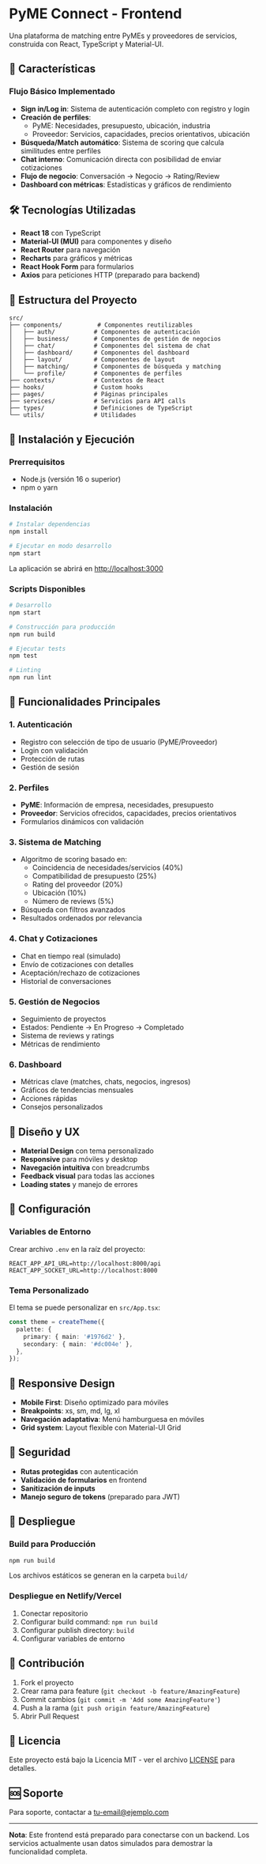 # PyME Connect - Frontend

Una plataforma de matching entre PyMEs y proveedores de servicios, construida con React, TypeScript y Material-UI.

## 🚀 Características

### Flujo Básico Implementado

- **Sign in/Log in**: Sistema de autenticación completo con registro y login
- **Creación de perfiles**: 
  - PyME: Necesidades, presupuesto, ubicación, industria
  - Proveedor: Servicios, capacidades, precios orientativos, ubicación
- **Búsqueda/Match automático**: Sistema de scoring que calcula similitudes entre perfiles
- **Chat interno**: Comunicación directa con posibilidad de enviar cotizaciones
- **Flujo de negocio**: Conversación → Negocio → Rating/Review
- **Dashboard con métricas**: Estadísticas y gráficos de rendimiento

## 🛠️ Tecnologías Utilizadas

- **React 18** con TypeScript
- **Material-UI (MUI)** para componentes y diseño
- **React Router** para navegación
- **Recharts** para gráficos y métricas
- **React Hook Form** para formularios
- **Axios** para peticiones HTTP (preparado para backend)

## 📁 Estructura del Proyecto

```
src/
├── components/          # Componentes reutilizables
│   ├── auth/           # Componentes de autenticación
│   ├── business/       # Componentes de gestión de negocios
│   ├── chat/           # Componentes del sistema de chat
│   ├── dashboard/      # Componentes del dashboard
│   ├── layout/         # Componentes de layout
│   ├── matching/       # Componentes de búsqueda y matching
│   └── profile/        # Componentes de perfiles
├── contexts/           # Contextos de React
├── hooks/              # Custom hooks
├── pages/              # Páginas principales
├── services/           # Servicios para API calls
├── types/              # Definiciones de TypeScript
└── utils/              # Utilidades
```

## 🚀 Instalación y Ejecución

### Prerrequisitos

- Node.js (versión 16 o superior)
- npm o yarn

### Instalación

```bash
# Instalar dependencias
npm install

# Ejecutar en modo desarrollo
npm start
```

La aplicación se abrirá en [http://localhost:3000](http://localhost:3000)

### Scripts Disponibles

```bash
# Desarrollo
npm start

# Construcción para producción
npm run build

# Ejecutar tests
npm test

# Linting
npm run lint
```

## 🎯 Funcionalidades Principales

### 1. Autenticación
- Registro con selección de tipo de usuario (PyME/Proveedor)
- Login con validación
- Protección de rutas
- Gestión de sesión

### 2. Perfiles
- **PyME**: Información de empresa, necesidades, presupuesto
- **Proveedor**: Servicios ofrecidos, capacidades, precios orientativos
- Formularios dinámicos con validación

### 3. Sistema de Matching
- Algoritmo de scoring basado en:
  - Coincidencia de necesidades/servicios (40%)
  - Compatibilidad de presupuesto (25%)
  - Rating del proveedor (20%)
  - Ubicación (10%)
  - Número de reviews (5%)
- Búsqueda con filtros avanzados
- Resultados ordenados por relevancia

### 4. Chat y Cotizaciones
- Chat en tiempo real (simulado)
- Envío de cotizaciones con detalles
- Aceptación/rechazo de cotizaciones
- Historial de conversaciones

### 5. Gestión de Negocios
- Seguimiento de proyectos
- Estados: Pendiente → En Progreso → Completado
- Sistema de reviews y ratings
- Métricas de rendimiento

### 6. Dashboard
- Métricas clave (matches, chats, negocios, ingresos)
- Gráficos de tendencias mensuales
- Acciones rápidas
- Consejos personalizados

## 🎨 Diseño y UX

- **Material Design** con tema personalizado
- **Responsive** para móviles y desktop
- **Navegación intuitiva** con breadcrumbs
- **Feedback visual** para todas las acciones
- **Loading states** y manejo de errores

## 🔧 Configuración

### Variables de Entorno

Crear archivo `.env` en la raíz del proyecto:

```env
REACT_APP_API_URL=http://localhost:8000/api
REACT_APP_SOCKET_URL=http://localhost:8000
```

### Tema Personalizado

El tema se puede personalizar en `src/App.tsx`:

```typescript
const theme = createTheme({
  palette: {
    primary: { main: '#1976d2' },
    secondary: { main: '#dc004e' },
  },
});
```

## 📱 Responsive Design

- **Mobile First**: Diseño optimizado para móviles
- **Breakpoints**: xs, sm, md, lg, xl
- **Navegación adaptativa**: Menú hamburguesa en móviles
- **Grid system**: Layout flexible con Material-UI Grid

## 🔐 Seguridad

- **Rutas protegidas** con autenticación
- **Validación de formularios** en frontend
- **Sanitización de inputs**
- **Manejo seguro de tokens** (preparado para JWT)

## 🚀 Despliegue

### Build para Producción

```bash
npm run build
```

Los archivos estáticos se generan en la carpeta `build/`

### Despliegue en Netlify/Vercel

1. Conectar repositorio
2. Configurar build command: `npm run build`
3. Configurar publish directory: `build`
4. Configurar variables de entorno

## 🤝 Contribución

1. Fork el proyecto
2. Crear rama para feature (`git checkout -b feature/AmazingFeature`)
3. Commit cambios (`git commit -m 'Add some AmazingFeature'`)
4. Push a la rama (`git push origin feature/AmazingFeature`)
5. Abrir Pull Request

## 📄 Licencia

Este proyecto está bajo la Licencia MIT - ver el archivo [LICENSE](LICENSE) para detalles.

## 🆘 Soporte

Para soporte, contactar a [tu-email@ejemplo.com](mailto:tu-email@ejemplo.com)

---

**Nota**: Este frontend está preparado para conectarse con un backend. Los servicios actualmente usan datos simulados para demostrar la funcionalidad completa.
